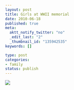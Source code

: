 ```yaml
--- 
layout: post
title: Girls at WWII memorial
date: 2010-06-18
published: true
meta: 
  aktt_notify_twitter: "no"
  _edit_last: "2"
  _thumbnail_id: "135942535"
keywords: []

type: post
categories: 
- family
status: publish
---
```



[![](http://andyeick.com/blog/wp-content/uploads/2010/06/photo2-225x300.jpg)](http://andyeick.com/blog/2010/06/18/girls-at-wwii-memorial/photo-6/)
